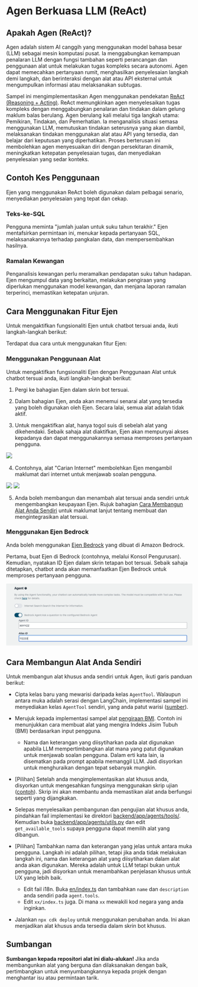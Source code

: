 # Agen Berkuasa LLM (ReAct)

## Apakah Agen (ReAct)?

Agen adalah sistem AI canggih yang menggunakan model bahasa besar (LLM) sebagai mesin komputasi pusat. Ia menggabungkan kemampuan penalaran LLM dengan fungsi tambahan seperti perancangan dan penggunaan alat untuk melakukan tugas kompleks secara autonomi. Agen dapat memecahkan pertanyaan rumit, menghasilkan penyelesaian langkah demi langkah, dan berinteraksi dengan alat atau API eksternal untuk mengumpulkan informasi atau melaksanakan subtugas.

Sampel ini mengimplementasikan Agen menggunakan pendekatan [ReAct (Reasoning + Acting)](https://www.promptingguide.ai/techniques/react). ReAct memungkinkan agen menyelesaikan tugas kompleks dengan menggabungkan penalaran dan tindakan dalam gelung maklum balas berulang. Agen berulang kali melalui tiga langkah utama: Pemikiran, Tindakan, dan Pemerhatian. Ia menganalisis situasi semasa menggunakan LLM, memutuskan tindakan seterusnya yang akan diambil, melaksanakan tindakan menggunakan alat atau API yang tersedia, dan belajar dari keputusan yang diperhatikan. Proses berterusan ini membolehkan agen menyesuaikan diri dengan persekitaran dinamik, meningkatkan ketepatan penyelesaian tugas, dan menyediakan penyelesaian yang sedar konteks.

## Contoh Kes Penggunaan

Ejen yang menggunakan ReAct boleh digunakan dalam pelbagai senario, menyediakan penyelesaian yang tepat dan cekap.

### Teks-ke-SQL

Pengguna meminta "jumlah jualan untuk suku tahun terakhir." Ejen mentafsirkan permintaan ini, menukar kepada pertanyaan SQL, melaksanakannya terhadap pangkalan data, dan mempersembahkan hasilnya.

### Ramalan Kewangan

Penganalisis kewangan perlu meramalkan pendapatan suku tahun hadapan. Ejen mengumpul data yang berkaitan, melakukan pengiraan yang diperlukan menggunakan model kewangan, dan menjana laporan ramalan terperinci, memastikan ketepatan unjuran.

## Cara Menggunakan Fitur Ejen

Untuk mengaktifkan fungsionaliti Ejen untuk chatbot tersuai anda, ikuti langkah-langkah berikut:

Terdapat dua cara untuk menggunakan fitur Ejen:

### Menggunakan Penggunaan Alat

Untuk mengaktifkan fungsionaliti Ejen dengan Penggunaan Alat untuk chatbot tersuai anda, ikuti langkah-langkah berikut:

1. Pergi ke bahagian Ejen dalam skrin bot tersuai.

2. Dalam bahagian Ejen, anda akan menemui senarai alat yang tersedia yang boleh digunakan oleh Ejen. Secara lalai, semua alat adalah tidak aktif.

3. Untuk mengaktifkan alat, hanya togol suis di sebelah alat yang dikehendaki. Sebaik sahaja alat diaktifkan, Ejen akan mempunyai akses kepadanya dan dapat menggunakannya semasa memproses pertanyaan pengguna.

![](./imgs/agent_tools.png)

4. Contohnya, alat "Carian Internet" membolehkan Ejen mengambil maklumat dari internet untuk menjawab soalan pengguna.

![](./imgs/agent1.png)
![](./imgs/agent2.png)

5. Anda boleh membangun dan menambah alat tersuai anda sendiri untuk mengembangkan keupayaan Ejen. Rujuk bahagian [Cara Membangun Alat Anda Sendiri](#how-to-develop-your-own-tools) untuk maklumat lanjut tentang membuat dan mengintegrasikan alat tersuai.

### Menggunakan Ejen Bedrock

Anda boleh menggunakan [Ejen Bedrock](https://aws.amazon.com/bedrock/agents/) yang dibuat di Amazon Bedrock.

Pertama, buat Ejen di Bedrock (contohnya, melalui Konsol Pengurusan). Kemudian, nyatakan ID Ejen dalam skrin tetapan bot tersuai. Sebaik sahaja ditetapkan, chatbot anda akan memanfaatkan Ejen Bedrock untuk memproses pertanyaan pengguna.

![](./imgs/bedrock_agent_tool.png)

## Cara Membangun Alat Anda Sendiri

Untuk membangun alat khusus anda sendiri untuk Agen, ikuti garis panduan berikut:

- Cipta kelas baru yang mewarisi daripada kelas `AgentTool`. Walaupun antara muka adalah serasi dengan LangChain, implementasi sampel ini menyediakan kelas `AgentTool` sendiri, yang anda patut warisi ([sumber](../backend/app/agents/tools/agent_tool.py)).

- Merujuk kepada implementasi sampel alat [pengiraan BMI](../examples/agents/tools/bmi/bmi.py). Contoh ini menunjukkan cara membuat alat yang mengira Indeks Jisim Tubuh (BMI) berdasarkan input pengguna.

  - Nama dan keterangan yang diisytiharkan pada alat digunakan apabila LLM mempertimbangkan alat mana yang patut digunakan untuk menjawab soalan pengguna. Dalam erti kata lain, ia disematkan pada prompt apabila memanggil LLM. Jadi disyorkan untuk menghuraikan dengan tepat sebanyak mungkin.

- [Pilihan] Setelah anda mengimplementasikan alat khusus anda, disyorkan untuk mengesahkan fungsinya menggunakan skrip ujian ([contoh](../examples/agents/tools/bmi/test_bmi.py)). Skrip ini akan membantu anda memastikan alat anda berfungsi seperti yang dijangkakan.

- Selepas menyelesaikan pembangunan dan pengujian alat khusus anda, pindahkan fail implementasi ke direktori [backend/app/agents/tools/](../backend/app/agents/tools/). Kemudian buka [backend/app/agents/utils.py](../backend/app/agents/utils.py) dan edit `get_available_tools` supaya pengguna dapat memilih alat yang dibangun.

- [Pilihan] Tambahkan nama dan keterangan yang jelas untuk antara muka pengguna. Langkah ini adalah pilihan, tetapi jika anda tidak melakukan langkah ini, nama dan keterangan alat yang diisytiharkan dalam alat anda akan digunakan. Mereka adalah untuk LLM tetapi bukan untuk pengguna, jadi disyorkan untuk menambahkan penjelasan khusus untuk UX yang lebih baik.

  - Edit fail i18n. Buka [en/index.ts](../frontend/src/i18n/en/index.ts) dan tambahkan `name` dan `description` anda sendiri pada `agent.tools`.
  - Edit `xx/index.ts` juga. Di mana `xx` mewakili kod negara yang anda inginkan.

- Jalankan `npx cdk deploy` untuk menggunakan perubahan anda. Ini akan menjadikan alat khusus anda tersedia dalam skrin bot khusus.

## Sumbangan

**Sumbangan kepada repositori alat ini dialu-alukan!** Jika anda membangunkan alat yang berguna dan dilaksanakan dengan baik, pertimbangkan untuk menyumbangkannya kepada projek dengan menghantar isu atau permintaan tarik.